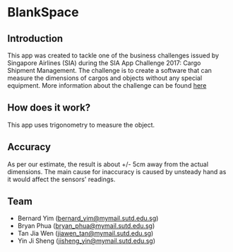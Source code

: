 # BlankSpace
## Introduction
This app was created to tackle one of the business challenges issued by Singapore Airlines (SIA) during the SIA App Challenge 2017: Cargo Shipment Management. The challenge is to create a software that can measure the dimensions of cargos and objects without any special equipment. More information about the challenge can be found [here](http://appchallenge.singaporeair.com/SQ-App-Challenge-2017-Business-Challenges.pdf) 

## How does it work?
This app uses trigonometry to measure the object. 

## Accuracy
As per our estimate, the result is about +/- 5cm away from the actual dimensions. The main cause for inaccuracy is caused by unsteady hand as it would affect the sensors' readings. 

## Team
+ Bernard Yim (bernard_yim@mymail.sutd.edu.sg)
+ Bryan Phua (bryan_phua@mymail.sutd.edu.sg)
+ Tan Jia Wen (jiawen_tan@mymail.sutd.edu.sg)
+ Yin Ji Sheng (jisheng_yin@mymail.sutd.edu.sg)
